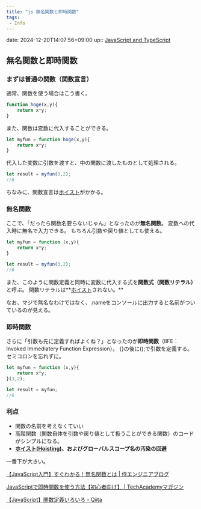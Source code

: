 ```yaml
---
title: "js 無名関数と即時関数"
tags:
 - Info
---
```


date: 2024-12-20T14:07:56+09:00
up:: [JavaScript and TypeScript](../Bar/Program/JavaScript%20and%20TypeScript.md)

## 無名関数と即時関数
### まずは普通の関数（関数宣言）
通常、関数を使う場合はこう書く。
```javascript
function hoge(x,y){
	return x*y;
}
```
また、関数は変数に代入することができる。
```javascript
let myfun = function hoge(x,y){
	return x*y;
}
```
代入した変数に引数を渡すと、中の関数に渡したものとして処理される。
```javascript
let result = myfun(3,2);
//6
```
ちなみに、関数宣言は[ホイスト](ホイスト(Hoisting).md)がかかる。

### 無名関数
ここで、「だったら関数名要らないじゃん」となったのが**無名関数**。
変数への代入時に無名で入力できる。
もちろん引数や戻り値としても使える。
```javascript
let myfun = function (x,y){
	return x*y;
}

let result = myfun(3,2);
//6
```
また、このように関数定義と同時に変数に代入する式を**関数式（関数リテラル）** と呼ぶ。
関数リテラルは**[ホイスト](ホイスト(Hoisting).md)されない。**

なお、マジで無名なわけではなく、.nameをコンソールに出力すると名前がついているのが見える。
### 即時関数
さらに「引数も先に定義すればよくね？」となったのが**即時関数**（IIFE：Invoked Immediatery Function Expression）。
{}の後に();で引数を定義する。セミコロンを忘れずに。
```javascript
let myfun = function (x,y){
	return x*y;
}(3,2);

let result = myfun;
//6
```
### 利点
- 関数の名前を考えなくていい
- 高階関数（関数自体を引数や戻り値として扱うことができる関数）のコードがシンプルになる。
- **[ホイスト(Hoisting)](ホイスト(Hoisting).md)、およびグローバルスコープ名の汚染の回避**

一番下が大きい。


[【JavaScript入門】すぐわかる！無名関数とは | 侍エンジニアブログ](https://www.sejuku.net/blog/60321)

[JavaScriptで即時関数を使う方法【初心者向け】 | TechAcademyマガジン](https://techacademy.jp/magazine/5530)

[【JavaScript】関数定義いろいろ - Qiita](https://qiita.com/tomcky/items/988fc5f56d019e9dc097)